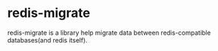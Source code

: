 # redis-migrate

redis-migrate is a library help migrate data between redis-compatible databases(and redis itself). 
